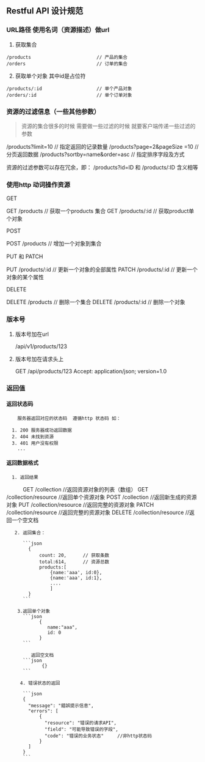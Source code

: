 ## Restful API 设计规范

### URL路径 使用名词（资源描述）做url
    
   1. 获取集合
    
    /products                        // 产品的集合
    /orders                          // 订单的集合
    
   2. 获取单个对象 其中id是占位符

    /products/:id                    // 单个产品对象
    /orders/:id                      // 单个订单对象


### 资源的过滤信息（一些其他参数）

   > 资源的集合很多的时候 需要做一些过滤的时候 就要客户端传递一些过滤的参数

   /products?limit=10                // 指定返回的记录数量
   /products?page=2&pageSize =10     // 分页返回数据
   /products?sortby=name&order=asc   // 指定排序字段及方式


   资源的过滤参数可以存在冗余，即： /products?id=ID 和 /products/:ID 含义相等

### 使用http 动词操作资源

  GET
  
  GET	/products			// 获取一个products 集合
  GET	/products/:id		// 获取product单个对象

  POST
  
  POST /products			// 增加一个对象到集合

  PUT 和 PATCH
  
  PUT /products/:id		// 更新一个对象的全部属性
  PATCH /products/:id 	// 更新一个对象的某个属性

  DELETE
  
  DELETE	/products		// 删除一个集合
  DELETE	/products/:id	// 删除一个对象

### 版本号

   1. 版本号加在url

      /api/v1/products/123

   2. 版本号加在请求头上
   
        GET /api/products/123
        Accept: application/json; version=1.0


### 返回值

   #### 返回状态码

        服务器返回对应的状态码  遵循http 状态码 如：

      1. 200 服务器成功返回数据
      2. 404 未找到资源
      3. 401 用户没有权限
        ...

   #### 返回数据格式

      1. 返回结果

            GET /collection					//返回资源对象的列表（数组）
            GET /collection/resource		//返回单个资源对象
            POST /collection				//返回新生成的资源对象
            PUT /collection/resource		//返回完整的资源对象
            PATCH /collection/resource		//返回完整的资源对象
            DELETE /collection/resource		//返回一个空文档

       2. 返回集合：

          ```json
            {
             	count: 20,		// 获取条数
             	total:614,		// 资源总数
             	products:[
                   	{name:'aaa', id:0},
                   	{name:'aaa', id:1},
                   	....
                	]
          	}
          ```

        3.返回单个对象
          ```json
                {
                   name:"aaa",
                   id: 0
                }
          ```

             返回空文档
          ```json
                 {}
          ```

         4. 错误状态的返回

          ```json
          {
          	"message": "錯誤提示信息",
          	"errors": [
          		{
          		  "resource": "错误的请求API",
          		  "field": "可能导致错误的字段",
          		  "code": "错误的业务状态"		//非http状态码
          		}
          	]
          }
          ```
